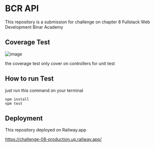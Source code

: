 # BCR API

This repository is a submission for challenge on chapter 8 Fullstack Web Development Binar Academy

## Coverage Test
![image](https://user-images.githubusercontent.com/55924803/202649221-5f2f4015-e39d-421d-89f9-d35be70bc640.png)

the coverage test only cover on controllers for unit test

## How to run Test

just run this command on your terminal
```
npm install
npm test
```

## Deployment

This repository deployed on Railway.app

https://challenge-08-production.up.railway.app/
